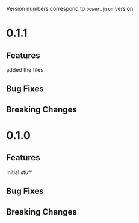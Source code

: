 Version numbers correspond to `bower.json` version

# 0.1.1

## Features
added the files

## Bug Fixes

## Breaking Changes

# 0.1.0

## Features
initial stuff

## Bug Fixes

## Breaking Changes